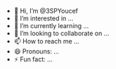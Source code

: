- 👋 Hi, I’m @3SPYoucef
- 👀 I’m interested in ...
- 🌱 I’m currently learning ...
- 💞️ I’m looking to collaborate on ...
- 📫 How to reach me ...
- 😄 Pronouns: ...
- ⚡ Fun fact: ...

<!---
3SPYoucef/3SPYoucef is a ✨ special ✨ repository because its `README.md` (this file) appears on your GitHub profile.
You can click the Preview link to take a look at your changes.
--->
